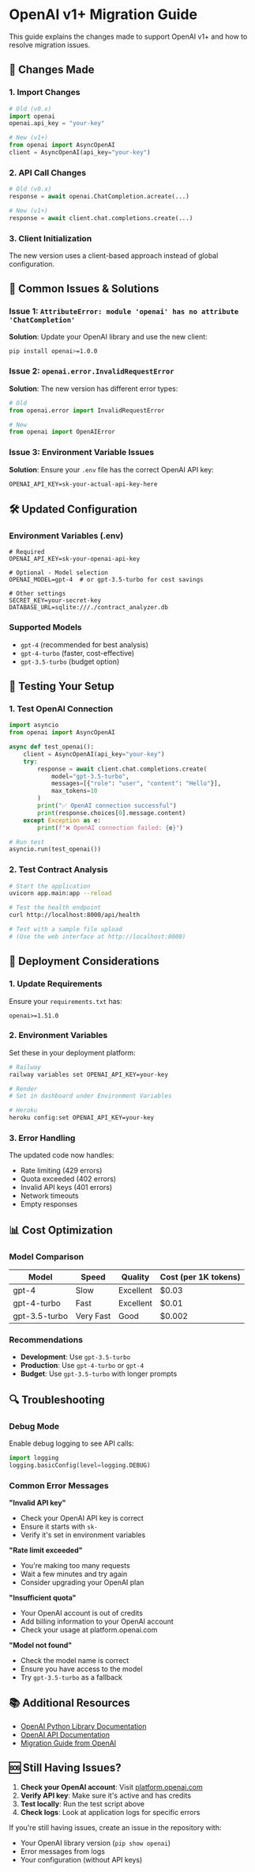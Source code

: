 # OpenAI v1+ Migration Guide

This guide explains the changes made to support OpenAI v1+ and how to resolve migration issues.

## 🔄 Changes Made

### 1. **Import Changes**
```python
# Old (v0.x)
import openai
openai.api_key = "your-key"

# New (v1+)
from openai import AsyncOpenAI
client = AsyncOpenAI(api_key="your-key")
```

### 2. **API Call Changes**
```python
# Old (v0.x)
response = await openai.ChatCompletion.acreate(...)

# New (v1+)
response = await client.chat.completions.create(...)
```

### 3. **Client Initialization**
The new version uses a client-based approach instead of global configuration.

## 🚨 Common Issues & Solutions

### Issue 1: `AttributeError: module 'openai' has no attribute 'ChatCompletion'`

**Solution**: Update your OpenAI library and use the new client:
```bash
pip install openai>=1.0.0
```

### Issue 2: `openai.error.InvalidRequestError`

**Solution**: The new version has different error types:
```python
# Old
from openai.error import InvalidRequestError

# New
from openai import OpenAIError
```

### Issue 3: Environment Variable Issues

**Solution**: Ensure your `.env` file has the correct OpenAI API key:
```env
OPENAI_API_KEY=sk-your-actual-api-key-here
```

## 🛠️ Updated Configuration

### Environment Variables (.env)
```env
# Required
OPENAI_API_KEY=sk-your-openai-api-key

# Optional - Model selection
OPENAI_MODEL=gpt-4  # or gpt-3.5-turbo for cost savings

# Other settings
SECRET_KEY=your-secret-key
DATABASE_URL=sqlite:///./contract_analyzer.db
```

### Supported Models
- `gpt-4` (recommended for best analysis)
- `gpt-4-turbo` (faster, cost-effective)
- `gpt-3.5-turbo` (budget option)

## 🔧 Testing Your Setup

### 1. Test OpenAI Connection
```python
import asyncio
from openai import AsyncOpenAI

async def test_openai():
    client = AsyncOpenAI(api_key="your-key")
    try:
        response = await client.chat.completions.create(
            model="gpt-3.5-turbo",
            messages=[{"role": "user", "content": "Hello"}],
            max_tokens=10
        )
        print("✅ OpenAI connection successful")
        print(response.choices[0].message.content)
    except Exception as e:
        print(f"❌ OpenAI connection failed: {e}")

# Run test
asyncio.run(test_openai())
```

### 2. Test Contract Analysis
```bash
# Start the application
uvicorn app.main:app --reload

# Test the health endpoint
curl http://localhost:8000/api/health

# Test with a sample file upload
# (Use the web interface at http://localhost:8000)
```

## 🚀 Deployment Considerations

### 1. Update Requirements
Ensure your `requirements.txt` has:
```
openai>=1.51.0
```

### 2. Environment Variables
Set these in your deployment platform:
```bash
# Railway
railway variables set OPENAI_API_KEY=your-key

# Render
# Set in dashboard under Environment Variables

# Heroku
heroku config:set OPENAI_API_KEY=your-key
```

### 3. Error Handling
The updated code now handles:
- Rate limiting (429 errors)
- Quota exceeded (402 errors)
- Invalid API keys (401 errors)
- Network timeouts
- Empty responses

## 📊 Cost Optimization

### Model Comparison
| Model | Speed | Quality | Cost (per 1K tokens) |
|-------|-------|---------|---------------------|
| gpt-4 | Slow | Excellent | $0.03 |
| gpt-4-turbo | Fast | Excellent | $0.01 |
| gpt-3.5-turbo | Very Fast | Good | $0.002 |

### Recommendations
- **Development**: Use `gpt-3.5-turbo`
- **Production**: Use `gpt-4-turbo` or `gpt-4`
- **Budget**: Use `gpt-3.5-turbo` with longer prompts

## 🔍 Troubleshooting

### Debug Mode
Enable debug logging to see API calls:
```python
import logging
logging.basicConfig(level=logging.DEBUG)
```

### Common Error Messages

**"Invalid API key"**
- Check your OpenAI API key is correct
- Ensure it starts with `sk-`
- Verify it's set in environment variables

**"Rate limit exceeded"**
- You're making too many requests
- Wait a few minutes and try again
- Consider upgrading your OpenAI plan

**"Insufficient quota"**
- Your OpenAI account is out of credits
- Add billing information to your OpenAI account
- Check your usage at platform.openai.com

**"Model not found"**
- Check the model name is correct
- Ensure you have access to the model
- Try `gpt-3.5-turbo` as a fallback

## 📚 Additional Resources

- [OpenAI Python Library Documentation](https://github.com/openai/openai-python)
- [OpenAI API Documentation](https://platform.openai.com/docs)
- [Migration Guide from OpenAI](https://github.com/openai/openai-python/discussions/742)

## 🆘 Still Having Issues?

1. **Check your OpenAI account**: Visit [platform.openai.com](https://platform.openai.com)
2. **Verify API key**: Make sure it's active and has credits
3. **Test locally**: Run the test script above
4. **Check logs**: Look at application logs for specific errors

If you're still having issues, create an issue in the repository with:
- Your OpenAI library version (`pip show openai`)
- Error messages from logs
- Your configuration (without API keys)